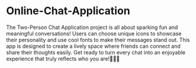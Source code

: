 # Online-Chat-Application
The Two-Person Chat Application project is all about sparking fun and meaningful conversations! Users can choose unique icons to showcase their personality and use cool fonts to make their messages stand out. This app is designed to create a lively space where friends can connect and share their thoughts easily. Get ready to turn every chat into an enjoyable experience that truly reflects who you are!📱📱📱

